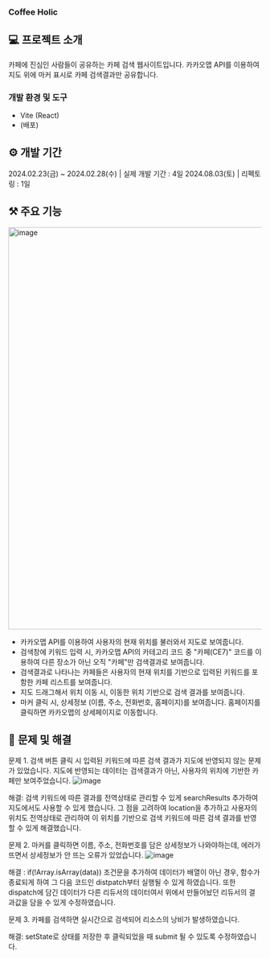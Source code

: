 ### Coffee Holic

## 💻 프로젝트 소개

카페에 진심인 사람들이 공유하는 카페 검색 웹사이트입니다.
카카오맵 API를 이용하여 지도 위에 마커 표시로 카페 검색결과만 공유합니다.

### 개발 환경 및 도구

- Vite (React)
- (배포)

## ⚙️ 개발 기간

2024.02.23(금) ~ 2024.02.28(수) | 실제 개발 기간 : 4일
2024.08.03(토) | 리펙토링 : 1일

## ⚒️ 주요 기능

<img width="800" alt="image" src="https://github.com/nbc-outsourcing-project/Outsourcing-Project/assets/154496294/41fd15fd-005b-40cf-9ab7-be6b91ab38f8">

- 카카오맵 API를 이용하여 사용자의 현재 위치를 불러와서 지도로 보여줍니다.
- 검색창에 키워드 입력 시, 카카오맵 API의 카테고리 코드 중 "카페(CE7)" 코드를 이용하여 다른 장소가 아닌 오직 "카페"만 검색결과로 보여줍니다.
- 검색결과로 나타나는 카페들은 사용자의 현재 위치를 기반으로 입력된 키워드를 포함한 카페 리스트를 보여줍니다.
- 지도 드래그해서 위치 이동 시, 이동한 위치 기반으로 검색 결과를 보여줍니다.
- 마커 클릭 시, 상세정보 (이름, 주소, 전화번호, 홈페이지)를 보여줍니다. 홈페이지를 클릭하면 카카오맵의 상세페이지로 이동합니다.

## 🚨 문제 및 해결

문제 1. 검색 버튼 클릭 시 입력된 키워드에 따른 검색 결과가 지도에 반영되지 않는 문제가 있었습니다.
지도에 반영되는 데이터는 검색결과가 아닌, 사용자의 위치에 기반한 카페만 보여주었습니다.
![image](https://github.com/nbc-outsourcing-project/Outsourcing-Project/assets/154496294/2e6f939b-4e99-47ab-b23c-7368e8f51363)

해결: 검색 키워드에 따른 결과를 전역상태로 관리할 수 있게 searchResults 추가하여 지도에서도 사용할 수 있게 했습니다.
그 점을 고려하여 location을 추가하고 사용자의 위치도 전역상태로 관리하여 이 위치를 기반으로 검색 키워드에 따른 검색 결과를 반영할 수 있게 해결했습니다.

문제 2. 마커를 클릭하면 이름, 주소, 전화번호를 담은 상세정보가 나와야하는데, 에러가 뜨면서 상세정보가 안 뜨는 오류가 있었습니다.
![image](https://github.com/nbc-outsourcing-project/Outsourcing-Project/assets/154496294/79661a0e-61e3-4da0-8eb1-86d7a9121449)

해결 : if(!Array.isArray(data)) 조건문을 추가하여 데이터가 배열이 아닌 경우, 함수가 종료되게 하여 그 다음 코드인 distpatch부터 실행될 수 있게 하였습니다.
또한 dispatch에 담긴 데이터가 다른 리듀서의 데이터여서 위에서 만들어놨던 리듀서의 결과값을 담을 수 있게 수정하였습니다.

문제 3. 카페를 검색하면 실시간으로 검색되어 리소스의 낭비가 발생하였습니다.

해결: setState로 상태를 저장한 후 클릭되었을 때 submit 될 수 있도록 수정하였습니다.
